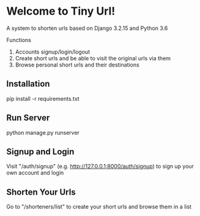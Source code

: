 # Welcome to Tiny Url!

A system to shorten urls based on Django 3.2.15 and Python 3.6

Functions
1. Accounts signup/login/logout
2. Create short urls and be able to visit the original urls via them
3. Browse personal short urls and their destinations

## Installation
pip install -r requirements.txt


## Run Server
python manage.py runserver

## Signup and Login
Visit "<yourdomain>/auth/signup" (e.g. http://127.0.0.1:8000/auth/signup) to sign up your own account and login

## Shorten Your Urls
Go to "/shorteners/list" to create your short urls and browse them in a list



